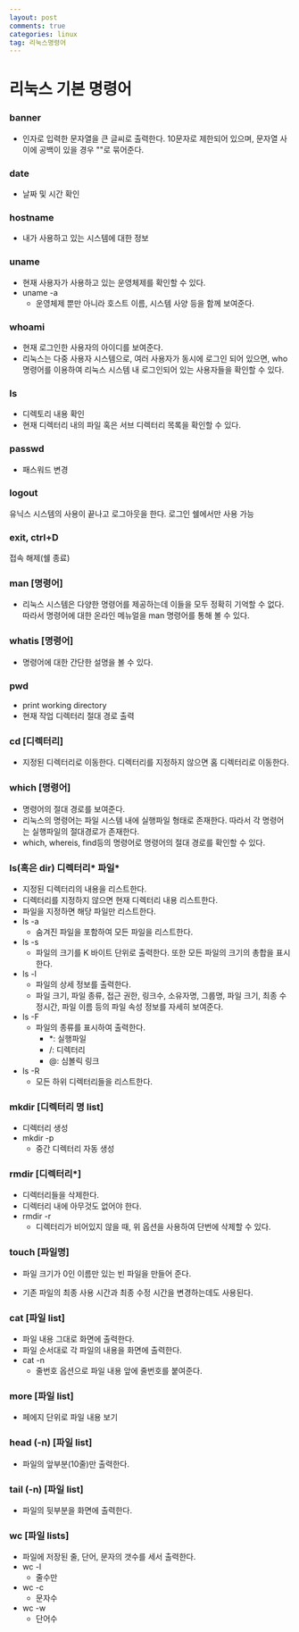 ```yaml
---
layout: post
comments: true
categories: linux
tag: 리눅스명령어
---
```




# 리눅스 기본 명령어



### banner

- 인자로 입력한 문자열을 큰 글씨로 출력한다. 10문자로 제한되어 있으며,  문자열 사이에 공백이 있을 경우 ""로 묶어준다.



### date

- 날짜 및 시간 확인



### hostname

- 내가 사용하고 있는 시스템에 대한 정보



### uname

- 현재 사용자가 사용하고 있는 운영체제를 확인할 수 있다.
- uname -a
  - 운영체제 뿐만 아니라 호스트 이름, 시스템 사양 등을 함께 보여준다.



### whoami

- 현재 로그인한 사용자의 아이디를 보여준다.
- 리눅스는 다중 사용자 시스템으로, 여러 사용자가 동시에 로그인 되어 있으면, who 명령어를 이용하여 리눅스 시스템 내 로그인되어 있는 사용자들을 확인할 수 있다.



### ls

- 디렉토리 내용 확인
- 현재 디렉터리 내의 파일 혹은 서브 디렉터리 목록을 확인할 수 있다.



### passwd

- 패스워드 변경



### logout

유닉스 시스템의 사용이 끝나고 로그아웃을 한다. 로그인 쉘에서만 사용 가능



### exit, ctrl+D

접속 해제(쉘 종료)



### man [명령어]

- 리눅스 시스템은 다양한 명령어를 제공하는데 이들을 모두 정확히 기억할 수 없다. 따라서 명령어에 대한 온라인 메뉴얼을 man 명령어를 통해 볼 수 있다.



### whatis [명령어]

- 명령어에 대한 간단한 설명을 볼 수 있다.



### pwd

- print working directory
- 현재 작업 디렉터리 절대 경로 출력



### cd [디렉터리]

- 지정된 디렉터리로 이동한다. 디렉터리를 지정하지 않으면 홈 디렉터리로 이동한다.



### which [명령어]

- 명령어의 절대 경로를 보여준다.
- 리눅스의 명령어는 파일 시스템 내에 실행파일 형태로 존재한다. 따라서 각 명령어는 실행파일의 절대경로가 존재한다.
- which, whereis, find등의 명령어로 명령어의 절대 경로를 확인할 수 있다.



### ls(혹은 dir) 디렉터리* 파일*

- 지정된 디렉터리의 내용을 리스트한다. 
- 디렉터리를 지정하지 않으면 현재 디렉터리 내용 리스트한다.
- 파일을 지정하면 해당 파일만 리스트한다.
- ls -a
  - 숨겨진 파일을 포함하여 모든 파일을 리스트한다.
- ls -s
  - 파일의 크기를 K 바이트 단위로 출력한다. 또한 모든 파일의 크기의 총합을 표시한다.
- ls -l
  - 파일의 상세 정보를 출력한다.
  - 파일 크기, 파일 종류, 접근 권한, 링크수, 소유자명, 그룹명, 파일 크기, 최종 수정시간, 파일 이름 등의 파일 속성 정보를 자세히 보여준다.
- ls -F
  - 파일의 종류를 표시하여 출력한다.
    - *: 실행파일
    - /: 디렉터리
    - @: 심볼릭 링크 
- ls -R
  - 모든 하위 디렉터리들을 리스트한다.



### mkdir [디렉터리 명 list]

- 디렉터리 생성
- mkdir -p
  - 중간 디렉터리 자동 생성





### rmdir [디렉터리*]

- 디렉터리들을 삭제한다.
- 디렉터리 내에 아무것도 없어야 한다.
- rmdir -r
  - 디렉터리가 비어있지 않을 때, 위 옵션을 사용하여 단번에 삭제할 수 있다.



### touch [파일명]

- 파일 크기가 0인 이름만 있는 빈 파일을 만들어 준다.

- 기존 파일의 최종 사용 시간과 최종 수정 시간을 변경하는데도 사용된다.



### cat [파일 list]

- 파일 내용 그대로 화면에 출력한다.
- 파일 순서대로 각 파일의 내용을 화면에 출력한다.
- cat -n
  - 줄번호 옵션으로 파일 내용 앞에 줄번호를 붙여준다.



### more [파일 list]

- 페에지 단위로 파일 내용 보기




### head (-n) [파일 list]

- 파일의 앞부분(10줄)만 출력한다.



### tail (-n) [파일 list]

- 파일의 뒷부분을 화면에 출력한다.



### wc [파일 lists]

- 파일에 저장된 줄, 단어, 문자의 갯수를 세서 출력한다.
- wc -l
  - 줄수만
- wc -c
  - 문자수
- wc -w
  - 단어수